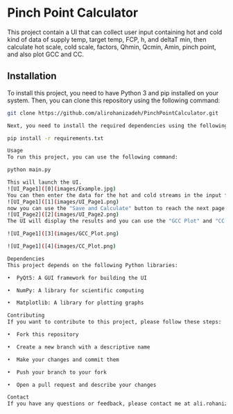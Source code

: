 # Pinch Point Calculator 

This project contain a UI that can collect user input containing hot and cold kind of data of supply temp, target temp, FCP, h, and deltaT min, then calculate hot scale, cold scale, factors, Qhmin, Qcmin, Amin, pinch point, and also plot GCC and CC.

## Installation

To install this project, you need to have Python 3 and pip installed on your system. Then, you can clone this repository using the following command:

```bash
git clone https://github.com/alirohanizadeh/PinchPointCalculator.git

Next, you need to install the required dependencies using the following command:

pip install -r requirements.txt

Usage
To run this project, you can use the following command:

python main.py

This will launch the UI. 
![UI_Page1]([0](images/Example.jpg)
You can then enter the data for the hot and cold streams in the input fields and click "Add" to add them to the list, when you are done with the temperature stream now you have to add deltaT min. 
![UI_Page1]([1](images/UI_Page1.png)
now you can use the "Save and Calculate" button to reach the next page and see the results. 
![UI_Page2]([2](images/UI_Page2.png)
The UI will display the results and you can use the "GCC Plot" and "CC Plot" buttons to graph GCC and CC. 

![UI_Page1]([3](images/GCC_Plot.png)

![UI_Page1]([4](images/CC_Plot.png)

Dependencies
This project depends on the following Python libraries:

•  PyQt5: A GUI framework for building the UI

•  NumPy: A library for scientific computing

•  Matplotlib: A library for plotting graphs 

Contributing
If you want to contribute to this project, please follow these steps:

•  Fork this repository

•  Create a new branch with a descriptive name

•  Make your changes and commit them

•  Push your branch to your fork

•  Open a pull request and describe your changes

Contact
If you have any questions or feedback, please contact me at ali.rohanizadeh@gmail.com.